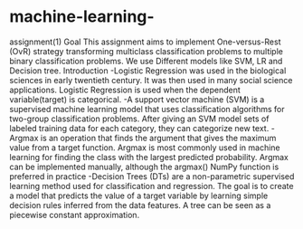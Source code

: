 # machine-learning-
assignment(1)
Goal
This assignment aims to implement One-versus-Rest (OvR) strategy transforming multiclass classification 
problems to multiple binary classification problems. We use Different models like SVM, LR and Decision
tree.
Introduction
-Logistic Regression was used in the biological sciences in early twentieth century. It was then used in 
many social science applications. Logistic Regression is used when the dependent variable(target) is 
categorical.
-A support vector machine (SVM) is a supervised machine learning model that uses classification 
algorithms for two-group classification problems. After giving an SVM model sets of labeled training data 
for each category, they can categorize new text.
-Argmax is an operation that finds the argument that gives the maximum value from a target 
function. Argmax is most commonly used in machine learning for finding the class with the largest 
predicted probability. Argmax can be implemented manually, although the argmax() NumPy function is 
preferred in practice
-Decision Trees (DTs) are a non-parametric supervised learning method used 
for classification and regression. The goal is to create a model that predicts the value of a target variable 
by learning simple decision rules inferred from the data features. A tree can be seen as a piecewise 
constant approximation.

